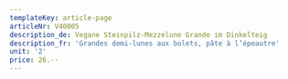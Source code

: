```yaml
---
templateKey: article-page
articleNr: V40005
description_de: Vegane Steinpilz-Mezzelune Grande im Dinkelteig
description_fr: 'Grandes demi-lunes aux bolets, pâte à l’épeautre'
unit: '2'
price: 26.--
---
```


